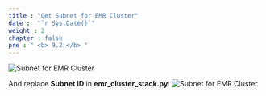 ```yaml
---
title : "Get Subnet for EMR Cluster"
date :  "`r Sys.Date()`" 
weight : 2
chapter : false
pre : " <b> 9.2 </b> "
---
```

![Subnet for EMR Cluster](/images/9.AWS_CDK_–_Deploying_Stacks/9.2.Get_Subnet_for_EMR_Cluster/Get_Subnet_for_EMR_Cluster1.png)

And replace **Subnet ID** in **emr_cluster_stack.py**:
![Subnet for EMR Cluster](/images/9.AWS_CDK_–_Deploying_Stacks/9.2.Get_Subnet_for_EMR_Cluster/Get_Subnet_for_EMR_Cluster2.png)

